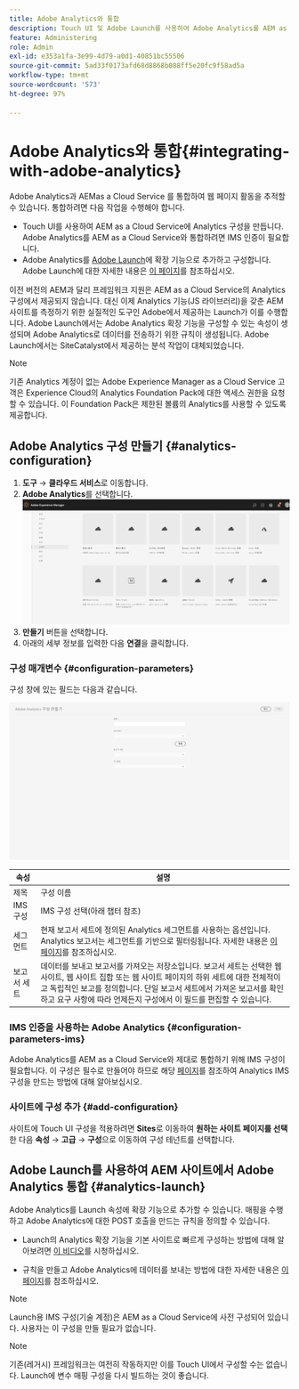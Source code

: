 ```yaml
---
title: Adobe Analytics와 통합
description: Touch UI 및 Adobe Launch를 사용하여 Adobe Analytics를 AEM as a Cloud Service와 통합하는 방법에 대해 알아봅니다.
feature: Administering
role: Admin
exl-id: e353a1fa-3e99-4d79-a0d1-40851bc55506
source-git-commit: 5ad33f0173afd68d8868b088ff5e20fc9f58ad5a
workflow-type: tm+mt
source-wordcount: '573'
ht-degree: 97%

---
```


# Adobe Analytics와 통합{#integrating-with-adobe-analytics}

Adobe Analytics과 AEMas a Cloud Service 를 통합하여 웹 페이지 활동을 추적할 수 있습니다. 통합하려면 다음 작업을 수행해야 합니다.

* Touch UI를 사용하여 AEM as a Cloud Service에 Analytics 구성을 만듭니다. Adobe Analytics를 AEM as a Cloud Service와 통합하려면 IMS 인증이 필요합니다.
* Adobe Analytics를 [Adobe Launch](#analytics-launch)에 확장 기능으로 추가하고 구성합니다. Adobe Launch에 대한 자세한 내용은 [이 페이지](https://experienceleague.adobe.com/docs/experience-platform/tags/get-started/quick-start.html)를 참조하십시오.

이전 버전의 AEM과 달리 프레임워크 지원은 AEM as a Cloud Service의 Analytics 구성에서 제공되지 않습니다. 대신 이제 Analytics 기능(JS 라이브러리)을 갖춘 AEM 사이트를 측정하기 위한 실질적인 도구인 Adobe에서 제공하는 Launch가 이를 수행합니다. Adobe Launch에서는 Adobe Analytics 확장 기능을 구성할 수 있는 속성이 생성되며 Adobe Analytics로 데이터를 전송하기 위한 규칙이 생성됩니다. Adobe Launch에서는 SiteCatalyst에서 제공하는 분석 작업이 대체되었습니다.

>[!NOTE]
>
>기존 Analytics 계정이 없는 Adobe Experience Manager as a Cloud Service 고객은 Experience Cloud의 Analytics Foundation Pack에 대한 액세스 권한을 요청할 수 있습니다. 이 Foundation Pack은 제한된 볼륨의 Analytics를 사용할 수 있도록 제공합니다.

## Adobe Analytics 구성 만들기 {#analytics-configuration}

1. **도구** → **클라우드 서비스**&#x200B;로 이동합니다.
2. **Adobe Analytics**를 선택합니다.
   ![Adobe Analytics 창](assets/analytics_screen2.png "Adobe Analytics 창")
3. **만들기** 버튼을 선택합니다.
4. 아래의 세부 정보를 입력한 다음 **연결**&#x200B;을 클릭합니다.

### 구성 매개변수 {#configuration-parameters}

구성 창에 있는 필드는 다음과 같습니다.

![구성 매개변수](assets/properties_field2.png "구성 매개변수")

| 속성 | 설명 |
|---|---|
| 제목 | 구성 이름 |
| IMS 구성 | IMS 구성 선택(아래 챕터 참조) |
| 세그먼트 | 현재 보고서 세트에 정의된 Analytics 세그먼트를 사용하는 옵션입니다. Analytics 보고서는 세그먼트를 기반으로 필터링됩니다. 자세한 내용은 [이 페이지](https://experienceleague.adobe.com/docs/analytics/components/segmentation/seg-overview.html)를 참조하십시오. |
| 보고서 세트 | 데이터를 보내고 보고서를 가져오는 저장소입니다. 보고서 세트는 선택한 웹 사이트, 웹 사이트 집합 또는 웹 사이트 페이지의 하위 세트에 대한 전체적이고 독립적인 보고를 정의합니다. 단일 보고서 세트에서 가져온 보고서를 확인하고 요구 사항에 따라 언제든지 구성에서 이 필드를 편집할 수 있습니다. |

### IMS 인증을 사용하는 Adobe Analytics {#configuration-parameters-ims}

Adobe Analytics를 AEM as a Cloud Service와 제대로 통합하기 위해 IMS 구성이 필요합니다. 이 구성은 필수로 만들어야 하므로 해당 [페이지](/help/sites-cloud/integrating/integration-adobe-analytics-ims.md)를 참조하여 Analytics IMS 구성을 만드는 방법에 대해 알아보십시오.

### 사이트에 구성 추가 {#add-configuration}

사이트에 Touch UI 구성을 적용하려면 **Sites**&#x200B;로 이동하여 **원하는 사이트 페이지를 선택**&#x200B;한 다음 **속성** → **고급** → **구성**&#x200B;으로 이동하여 구성 테넌트를 선택합니다.

## Adobe Launch를 사용하여 AEM 사이트에서 Adobe Analytics 통합 {#analytics-launch}

Adobe Analytics를 Launch 속성에 확장 기능으로 추가할 수 있습니다. 매핑을 수행하고 Adobe Analytics에 대한 POST 호출을 만드는 규칙을 정의할 수 있습니다.

* Launch의 Analytics 확장 기능을 기본 사이트로 빠르게 구성하는 방법에 대해 알아보려면 [이 비디오](https://experienceleague.adobe.com/docs/analytics-learn/tutorials/implementation/via-adobe-launch/basic-configuration-of-the-analytics-launch-extension.html)를 시청하십시오.

* 규칙을 만들고 Adobe Analytics에 데이터를 보내는 방법에 대한 자세한 내용은 [이 페이지](https://experienceleague.adobe.com/docs/core-services-learn/implementing-in-websites-with-launch/implement-solutions/analytics.html)를 참조하십시오.

>[!NOTE]
>
>Launch용 IMS 구성(기술 계정)은 AEM as a Cloud Service에 사전 구성되어 있습니다. 사용자는 이 구성을 만들 필요가 없습니다.

>[!NOTE]
>
>기존(레거시) 프레임워크는 여전히 작동하지만 이를 Touch UI에서 구성할 수는 없습니다. Launch에 변수 매핑 구성을 다시 빌드하는 것이 좋습니다.
